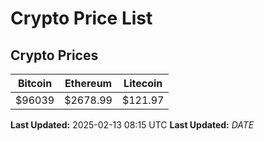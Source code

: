 # Crypto Price List

## Crypto Prices
| Bitcoin | Ethereum | Litecoin |
| ------- | -------- | -------- |
| $96039 | $2678.99 | $121.97 |
**Last Updated:** 2025-02-13 08:15 UTC
**Last Updated:** $DATE$
